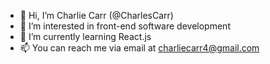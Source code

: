- 👋 Hi, I’m Charlie Carr (@CharlesCarr)
- 👀 I’m interested in front-end software development
- 🌱 I’m currently learning React.js
- 📫 You can reach me via email at charliecarr4@gmail.com

<!---
CharlesCarr/CharlesCarr is a ✨ special ✨ repository because its `README.md` (this file) appears on your GitHub profile.
You can click the Preview link to take a look at your changes.
--->
